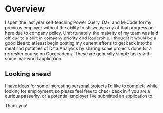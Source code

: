 # Overview
I spent the last year self-teaching Power Query, Dax, and M-Code for my previous employer without the ability to showcase any of that progress on here due to company policy. Unfortunately, the majority of my team was laid off due to a shift in company priority and leadership. I thought it would be a good idea to at least begin posting my current 
efforts to get back into the meat and potatoes of Data Analytics by sharing some projects done for a refresher course on Codecademy. These are generally simple tasks with some real-world application.

## Looking ahead
I have ideas for some interesting personal projects I'd like to complete while looking for employment, so please feel free to check back in if you are a curious passerby, or a potential employer I've submitted an application to. 

Thank you!


